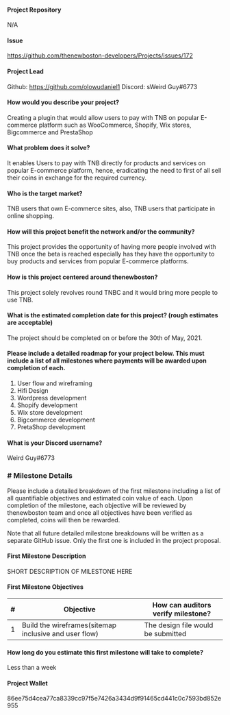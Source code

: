 #### Project Repository
N/A

#### Issue 
https://github.com/thenewboston-developers/Projects/issues/172

#### Project Lead
Github: https://github.com/olowudaniel1
Discord: sWeird Guy#6773

#### How would you describe your project?
Creating a plugin that would allow users to pay with TNB on popular E-commerce platform such as WooCommerce, Shopify, Wix stores, Bigcommerce and PrestaShop

#### What problem does it solve?
It enables Users to pay with TNB directly for products and services on popular E-commerce platform, hence, eradicating the need to first of all sell their coins in exchange for the required currency.

#### Who is the target market?
TNB users that own E-commerce sites, also, TNB users that participate in online shopping.

#### How will this project benefit the network and/or the community?
This project provides the opportunity of having more people involved with TNB once the beta is reached especially has they have the opportunity to buy products and services from popular E-commerce platforms.

#### How is this project centered around thenewboston?
This project solely revolves round TNBC and it would bring more people to use TNB.

#### What is the estimated completion date for this project? (rough estimates are acceptable)
The project should be completed on or before the 30th of May, 2021.

#### Please include a detailed roadmap for your project below. This must include a list of all milestones where payments will be awarded upon completion of each.

 1. User flow and wireframing
 2. Hifi Design
 3. Wordpress development
 4. Shopify development
 5. Wix store development
6. Bigcommerce development
7. PretaShop development

#### What is your Discord username?
Weird Guy#6773


### # Milestone Details

Please include a detailed breakdown of the first milestone including a list of all quantifiable objectives and 
estimated coin value of each. Upon completion of the milestone, each objective will be reviewed by thenewboston team 
and once all objectives have been verified as completed, coins will then be rewarded.

Note that all future detailed milestone breakdowns will be written as a separate GitHub issue. Only the first one is 
included in the project proposal.

#### First Milestone Description
SHORT DESCRIPTION OF MILESTONE HERE

#### First Milestone Objectives


| # | Objective             | How can auditors verify milestone?     |
| - | --------------------- | -------------------------------------- |
| 1 | Build the wireframes(sitemap inclusive and user flow)|  The design file would be submitted  |

#### How long do you estimate this first milestone will take to complete?
Less than a week

#### Project Wallet
86ee75d4cea77ca8339cc97f5e7426a3434d9f91465cd441c0c7593bd852e955





